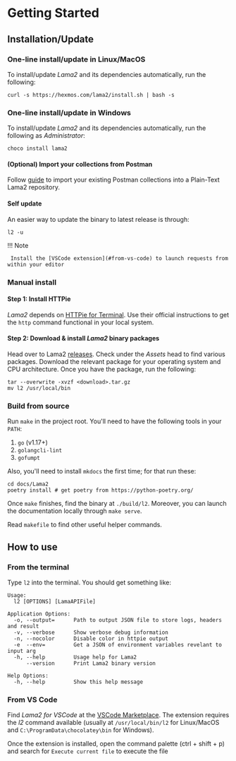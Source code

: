 # Getting Started

## Installation/Update

### One-line install/update in Linux/MacOS

To install/update _Lama2_ and its dependencies automatically, run the following:

```
curl -s https://hexmos.com/lama2/install.sh | bash -s
```

### One-line install/update in Windows

To install/update _Lama2_ and its dependencies automatically, run the following as _Administrator_:

```
choco install lama2
```

#### (Optional) Import your collections from Postman

Follow [guide](./postman.md)
to import your existing Postman collections into a Plain-Text
Lama2 repository.

#### Self update

An easier way to update the binary to latest release is through:

```
l2 -u
```

!!! Note

     Install the [VSCode extension](#from-vs-code) to launch requests from within your editor

### Manual install

#### Step 1: Install HTTPie

_Lama2_ depends on [HTTPie for Terminal](https://httpie.io/cli). Use
their official instructions to get the `http` command functional in
your local system.

#### Step 2: Download & install _Lama2_ binary packages

Head over to Lama2 [releases](https://github.com/HexmosTech/Lama2/releases). Check under
the _Assets_ head to find various packages. Download the relevant package for your
operating system and CPU architecture. Once you have the package, run the following:

```
tar --overwrite -xvzf <download>.tar.gz
mv l2 /usr/local/bin
```

### Build from source

Run `make` in the project root. You'll need to have the following tools in your `PATH`:

1. `go` (v1.17+)
1. `golangcli-lint`
1. `gofumpt`

Also, you'll need to install `mkdocs` the first time; for that run these:

```
cd docs/Lama2
poetry install # get poetry from https://python-poetry.org/
```

Once `make` finishes, find the binary at `./build/l2`. Moreover,
you can launch the documentation locally through `make serve`.

Read `makefile` to find other useful helper commands.

## How to use

### From the terminal

Type `l2` into the terminal. You should get something like:

```
Usage:
  l2 [OPTIONS] [LamaAPIFile]

Application Options:
  -o, --output=      Path to output JSON file to store logs, headers and result
  -v, --verbose      Show verbose debug information
  -n, --nocolor      Disable color in httpie output
  -e  --env=         Get a JSON of environment variables revelant to input arg
  -h, --help         Usage help for Lama2
      --version      Print Lama2 binary version

Help Options:
  -h, --help         Show this help message
```

### From VS Code

Find _Lama2 for VSCode_ at the [VSCode Marketplace](https://marketplace.visualstudio.com/items?itemName=hexmos.Lama2). The extension requires the _l2_ command available (usually at `/usr/local/bin/l2` for Linux/MacOS and `C:\ProgramData\chocolatey\bin` for Windows).

Once the extension is installed, open the command palette (ctrl + shift + p) and search for `Execute current file` to execute the file

